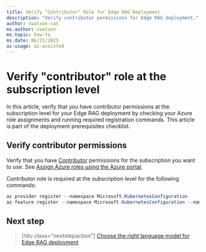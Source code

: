 ```yaml
---
title: Verify "Contributor" Role for Edge RAG Deployment
description: "Verify contributor permissions for Edge RAG deployment."
author: cwatson-cat
ms.author: cwatson
ms.topic: how-to
ms.date: 06/21/2025
ai-usage: ai-assisted
---
```


# Verify "contributor" role at the subscription level

In this article, verify that you have contributor permissions at the subscription level for your Edge RAG deployment by checking your Azure role assignments and running required registration commands. This article is part of the deployment prerequisites checklist.

## Verify contributor permissions

Verify that you have [Contributor](/azure/role-based-access-control/built-in-roles/privileged#contributor) permissions for the subscription you want to use. See [Assign Azure roles using the Azure portal](/azure/role-based-access-control/role-assignments-portal).

Contributor role is required at the subscription level for the following commands:

```powershell
az provider register --namespace Microsoft.KubernetesConfiguration
az feature register --namespace Microsoft.KubernetesConfiguration --name extensions
```

## Next step

> [!div class="nextstepaction"]
> [Choose the right language model for Edge RAG deployment](prepare-choose-language-model.md)